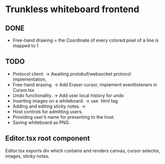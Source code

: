 # Trunkless whiteboard frontend
## DONE
* Free-hand drawing = the Coordinate of every colored pixel of a line is mapped to 1

## TODO
* Protocol client. -> Awaiting protobuf/websocket protocol implementation, 
* Free-hand erasing. -> Add Eraser cursor, implement eventlisteners in Cursor.tsx
* Undo functionality. -> Add user local history for undo
* Inserting images on a whiteboard. -> use <Img> html tag
* Adding and editing sticky notes. -> 
* Host controls for admitting users. 
* Providing user’s name for presenting to the host. 
* Saving whiteboard as PNG.

## Editor.tsx root component
Editor.tsx exports div which contains and renders canvas, cursor selector, images, sticky notes.

